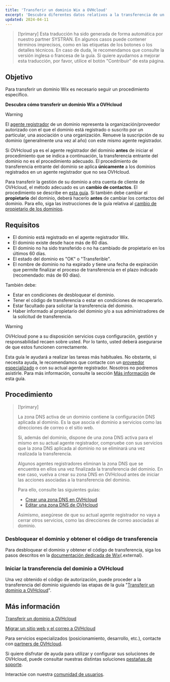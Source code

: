 ```yaml
---
title: 'Transferir un dominio Wix a OVHcloud'
excerpt: 'Descubra diferentes datos relativos a la transferencia de un dominio Wix a OVHcloud'
updated: 2024-04-11
---
```


> [!primary]
> Esta traducción ha sido generada de forma automática por nuestro partner SYSTRAN. En algunos casos puede contener términos imprecisos, como en las etiquetas de los botones o los detalles técnicos. En caso de duda, le recomendamos que consulte la versión inglesa o francesa de la guía. Si quiere ayudarnos a mejorar esta traducción, por favor, utilice el botón "Contribuir" de esta página.
> 

## Objetivo

Para transferir un dominio Wix es necesario seguir un procedimiento específico.

**Descubra cómo transferir un dominio Wix a OVHcloud**

> [!warning]
>
> El [agente registrador](/links/web/domains-what-is-registrar) de un dominio representa la organización/proveedor autorizado con el que el dominio está registrado o suscrito por un particular, una asociación o una organización. Renueve la suscripción de su dominio (generalmente una vez al año) con este mismo agente registrador.
>
> Si OVHcloud ya es el agente registrador del dominio **antes** de iniciar el procedimiento que se indica a continuación, la transferencia entrante del dominio no es el procedimiento adecuado. El procedimiento de transferencia entrante del dominio se aplica **únicamente** a los dominios registrados en un agente registrador que no sea OVHcloud.
>
> Para transferir la gestión de su dominio a otra cuenta de cliente de OVHcloud, el método adecuado es un **cambio de contactos**. El procedimiento se describe en [esta guía](/pages/account_and_service_management/account_information/managing_contacts).
> Si también debe cambiar el **propietario** del dominio, deberá hacerlo **antes** de cambiar los contactos del dominio. Para ello, siga las instrucciones de la guía relativa al [cambio de propietario de los dominios](/pages/web_cloud/domains/trade_domain).
>

## Requisitos

- El dominio está registrado en el agente registrador Wix.
- El dominio existe desde hace más de 60 días.
- El dominio no ha sido transferido o no ha cambiado de propietario en los últimos 60 días.
- El estado del dominio es "OK" o "Transferible".
- El nombre de dominio no ha expirado y tiene una fecha de expiración que permite finalizar el proceso de transferencia en el plazo indicado (recomendado: más de 60 días).

También debe:

- Estar en condiciones de desbloquear el dominio.
- Tener el código de transferencia o estar en condiciones de recuperarlo.
- Estar facultado para solicitar la transferencia del dominio.
- Haber informado al propietario del dominio y/o a sus administradores de la solicitud de transferencia.

> [!warning]
>
> OVHcloud pone a su disposición servicios cuya configuración, gestión y responsabilidad recaen sobre usted. Por lo tanto, usted deberá asegurarse de que estos funcionen correctamente.
>
> Esta guía le ayudará a realizar las tareas más habituales. No obstante, si necesita ayuda, le recomendamos que contacte con un [proveedor especializado](/links/partner) o con su actual agente registrador. Nosotros no podremos asistirle. Para más información, consulte la sección [Más información](#go-further) de esta guía.
>

## Procedimiento

> [!primary]
>
> La zona DNS activa de un dominio contiene la configuración DNS aplicada al dominio. Es la que asocia el dominio a servicios como las direcciones de correo o el sitio web.
>
> Si, además del dominio, dispone de una zona DNS activa para el mismo en su actual agente registrador, compruebe con sus servicios que la zona DNS aplicada al dominio no se eliminará una vez realizada la transferencia.
>
> Algunos agentes registradores eliminan la zona DNS que se encuentra en ellos una vez finalizada la transferencia del dominio. En ese caso, vuelva a crear su zona DNS en OVHcloud antes de iniciar las acciones asociadas a la transferencia del dominio.
>
> Para ello, consulte las siguientes guías:
>
> - [Crear una zona DNS en OVHcloud](/pages/web_cloud/domains/dns_zone_create)
> - [Editar una zona DNS de OVHcloud](/pages/web_cloud/domains/dns_zone_edit)
>
> Asimismo, asegúrese de que su actual agente registrador no vaya a cerrar otros servicios, como las direcciones de correo asociadas al dominio.
>

### Desbloquear el dominio y obtener el código de transferencia

Para desbloquear el dominio y obtener el código de transferencia, siga los pasos descritos en la [documentación dedicada de Wix](https://support.wix.com/es/article/transferir-tu-dominio-wix-fuera-de-wix){.external}.

### Iniciar la transferencia del dominio a OVHcloud

Una vez obtenido el código de autorización, puede proceder a la transferencia del dominio siguiendo las etapas de la guía "[Transferir un dominio a OVHcloud](/pages/web_cloud/domains/transfer_incoming_generic_domain)".

## Más información <a name="go-further"></a>

[Transferir un dominio a OVHcloud](/pages/web_cloud/domains/transfer_incoming_generic_domain)

[Migrar un sitio web y el correo a OVHcloud](/pages/web_cloud/web_hosting/hosting_migrating_to_ovh)

Para servicios especializados (posicionamiento, desarrollo, etc.), contacte con [partners de OVHcloud](/links/partner).

Si quiere disfrutar de ayuda para utilizar y configurar sus soluciones de OVHcloud, puede consultar nuestras distintas soluciones [pestañas de soporte](/links/support).

Interactúe con nuestra [comunidad de usuarios](/links/community).